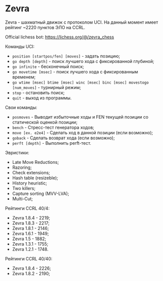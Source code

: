 # Zevra
Zevra - шахматный движок с протоколом UCI. На данный момент имеет рейтинг ~2220 пунктов ЭЛО на CCRL.

Official lichess bot: https://lichess.org/@/zevra_chess

Команды UCI:
+ `position [startpos/fen] [moves]` - задать позицию;
+ `go depth [depth]` - поиск лучшего хода с фиксированной глубиной;
+ `go infinite` - бесконечный поиск;
+ `go movetime [msec]` - поиск лучшего хода с фиксированным временем;
+ `go wtime [msec] btime [msec] winc [msec] binc [msec] movestogo [num_moves]` - турнирный режим;
+ `stop` - остановить поиск;
+ `quit` - выход из программы.

Свои команды:
+ `posmoves` - Выводит избыточные ходы и FEN текущей позиции со статической оценкой позиции;
+ `bench` - Стресс-тест генератора ходов;
+ `move [ex. e2e4]` - Сделать ход в данной позиции (если возможно);
+ `goback` - Сделать возврат хода (если возможно);
+ `perft [depth]` - Выполнить perft-тест.

Эвристики:
+ Late Move Reductions;
+ Razoring;
+ Check extensions;
+ Hash table (resizeble);
+ History heuristic;
+ Two killers;
+ Capture sorting (MVV-LVA);
+ Multi-Cut;

Рейтинги CCRL 40/4:
+ Zevra 1.8.4 - 2219;
+ Zevra 1.8.3 - 2217;
+ Zevra 1.8.1 - 2146;
+ Zevra 1.6.1 - 1949;
+ Zevra 1.5 - 1882;
+ Zevra 1.3.1 - 1755;
+ Zevra 1.2.1 - 1748.

Рейтинги CCRL 40/40:
+ Zevra 1.8.4 - 2226;
+ Zevra 1.8.2 - 2190;
